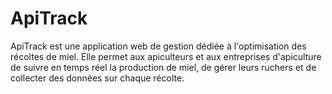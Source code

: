 # ApiTrack
ApiTrack est une application web de gestion dédiée à l'optimisation des récoltes de miel. Elle permet aux apiculteurs et aux entreprises d'apiculture de suivre en temps réel la production de miel, de gérer leurs ruchers et de collecter des données sur chaque récolte.
